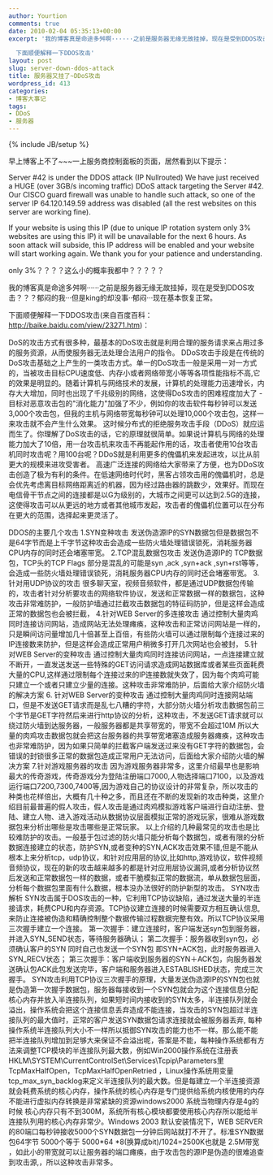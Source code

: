 ```yaml
---
author: Yourtion
comments: true
date: 2010-02-04 05:35:13+00:00
excerpt: '我的博客真是命途多舛啊······之前是服务器无缘无故挂掉，现在是受到DDOS攻击？？？郁闷的我···但是king的却没事··郁闷···现在基本恢复正常。

  下面顺便解释一下DDOS攻击'
layout: post
slug: server-down-ddos-attack
title: 服务器又挂了~DDoS攻击
wordpress_id: 413
categories:
- 博客大事记
tags:
- DDoS
- 服务器
---
```

{% include JB/setup %}

早上博客上不了~~~一上服务商控制面板的页面，居然看到以下提示：

Server #42 is under the DDOS attack (IP Nullrouted)
We have just received a HUGE (over 3GB/s incoming traffic) DDoS attack targeting the Server #42. Our CISCO guard firewall was unable to handle such attack, so one of the server IP 64.120.149.59 address was disabled (all the rest websites on this server are working fine).

If your website is using this IP (due to unique IP rotation system only 3% websites are using this IP) it will be unavailable for the next 6 hours. As soon attack will subside, this IP address will be enabled and your website will start working again. We thank you for your patience and understanding.

only 3%？？？？这么小的概率我都中？？？？？

我的博客真是命途多舛啊······之前是服务器无缘无故挂掉，现在是受到DDOS攻击？？？郁闷的我···但是king的却没事··郁闷···现在基本恢复正常。

下面顺便解释一下DDOS攻击(来自百度百科：http://baike.baidu.com/view/23271.htm)：

DoS的攻击方式有很多种，最基本的DoS攻击就是利用合理的服务请求来占用过多的服务资源，从而使服务器无法处理合法用户的指令。
DDoS攻击手段是在传统的DoS攻击基础之上产生的一类攻击方式。单一的DoS攻击一般是采用一对一方式的，当被攻击目标CPU速度低、内存小或者网络带宽小等等各项性能指标不高,它的效果是明显的。随着计算机与网络技术的发展，计算机的处理能力迅速增长，内存大大增加，同时也出现了千兆级别的网络，这使得DoS攻击的困难程度加大了 - 目标对恶意攻击包的"消化能力"加强了不少，例如你的攻击软件每秒钟可以发送3,000个攻击包，但我的主机与网络带宽每秒钟可以处理10,000个攻击包，这样一来攻击就不会产生什么效果。
这时候分布式的拒绝服务攻击手段（DDoS）就应运而生了。你理解了DoS攻击的话，它的原理就很简单。如果说计算机与网络的处理能力加大了10倍，用一台攻击机来攻击不再能起作用的话，攻击者使用10台攻击机同时攻击呢？用100台呢？DDoS就是利用更多的傀儡机来发起进攻，以比从前更大的规模来进攻受害者。
高速广泛连接的网络给大家带来了方便，也为DDoS攻击创造了极为有利的条件。在低速网络时代时，黑客占领攻击用的傀儡机时，总是会优先考虑离目标网络距离近的机器，因为经过路由器的跳数少，效果好。而现在电信骨干节点之间的连接都是以G为级别的，大城市之间更可以达到2.5G的连接，这使得攻击可以从更远的地方或者其他城市发起，攻击者的傀儡机位置可以在分布在更大的范围，选择起来更灵活了。

DDOS的主要几个攻击
1.SYN变种攻击
发送伪造源IP的SYN数据包但是数据包不是64字节而是上千字节这种攻击会造成一些防火墙处理错误锁死，消耗服务器CPU内存的同时还会堵塞带宽。
2.TCP混乱数据包攻击
发送伪造源IP的 TCP数据包，TCP头的TCP Flags 部分是混乱的可能是syn ,ack ,syn+ack ,syn+rst等等，会造成一些防火墙处理错误锁死，消耗服务器CPU内存的同时还会堵塞带宽。
3.针对用UDP协议的攻击
很多聊天室，视频音频软件，都是通过UDP数据包传输的，攻击者针对分析要攻击的网络软件协议，发送和正常数据一样的数据包，这种攻击非常难防护，一般防护墙通过拦截攻击数据包的特征码防护，但是这样会造成正常的数据包也会被拦截，
4.针对WEB Server的多连接攻击
通过控制大量肉鸡同时连接访问网站，造成网站无法处理瘫痪，这种攻击和正常访问网站是一样的，只是瞬间访问量增加几十倍甚至上百倍，有些防火墙可以通过限制每个连接过来的IP连接数来防护，但是这样会造成正常用户稍微多打开几次网站也会被封，
5.针对WEB Server的变种攻击
通过控制大量肉鸡同时连接访问网站，一点连接建立就不断开，一直发送发送一些特殊的GET访问请求造成网站数据库或者某些页面耗费大量的CPU,这样通过限制每个连接过来的IP连接数就失效了，因为每个肉鸡可能只建立一个或者只建立少量的连接。这种攻击非常难防护，后面给大家介绍防火墙的解决方案
6. 针对WEB Server的变种攻击
通过控制大量肉鸡同时连接网站端口，但是不发送GET请求而是乱七八糟的字符，大部分防火墙分析攻击数据包前三个字节是GET字符然后来进行http协议的分析，这种攻击，不发送GET请求就可以绕过防火墙到达服务器，一般服务器都是共享带宽的，带宽不会超过10M 所以大量的肉鸡攻击数据包就会把这台服务器的共享带宽堵塞造成服务器瘫痪，这种攻击也非常难防护，因为如果只简单的拦截客户端发送过来没有GET字符的数据包，会错误的封锁很多正常的数据包造成正常用户无法访问，后面给大家介绍防火墙的解决方案
7.针对游戏服务器的攻击
因为游戏服务器非常多，这里介绍最早也是影响最大的传奇游戏，传奇游戏分为登陆注册端口7000,人物选择端口7100，以及游戏运行端口7200,7300,7400等,因为游戏自己的协议设计的非常复杂，所以攻击的种类也花样倍出，大概有几十种之多，而且还在不断的发现新的攻击种类，这里介绍目前最普遍的假人攻击，假人攻击是通过肉鸡模拟游戏客户端进行自动注册、登陆、建立人物、进入游戏活动从数据协议层面模拟正常的游戏玩家，很难从游戏数据包来分析出哪些是攻击哪些是正常玩家。
以上介绍的几种最常见的攻击也是比较难防护的攻击。一般基于包过滤的防火墙只能分析每个数据包，或者有限的分析数据连接建立的状态，防护SYN,或者变种的SYN,ACK攻击效果不错,但是不能从根本上来分析tcp，udp协议，和针对应用层的协议,比如http,游戏协议，软件视频音频协议，现在的新的攻击越来越多的都是针对应用层协议漏洞,或者分析协议然后发送和正常数据包一样的数据，或者干脆模拟正常的数据流，单从数据包层面，分析每个数据包里面有什么数据，根本没办法很好的防护新型的攻击。
SYN攻击解析
SYN攻击属于DOS攻击的一种，它利用TCP协议缺陷，通过发送大量的半连接请求，耗费CPU和内存资源。TCP协议建立连接的时候需要双方相互确认信息,来防止连接被伪造和精确控制整个数据传输过程数据完整有效。所以TCP协议采用三次握手建立一个连接。
第一次握手：建立连接时，客户端发送syn包到服务器，并进入SYN_SEND状态，等待服务器确认；
第二次握手：服务器收到syn包，必须确认客户的SYN 同时自己也发送一个SYN包 即SYN+ACK包，此时服务器进入SYN_RECV状态；
第三次握手：客户端收到服务器的SYN＋ACK包，向服务器发送确认包ACK此包发送完毕，客户端和服务器进入ESTABLISHED状态，完成三次握手。
SYN攻击利用TCP协议三次握手的原理，大量发送伪造源IP的SYN包也就是伪造第一次握手数据包，服务器每接收到一个SYN包就会为这个连接信息分配核心内存并放入半连接队列，如果短时间内接收到的SYN太多，半连接队列就会溢出，操作系统会把这个连接信息丢弃造成不能连接，当攻击的SYN包超过半连接队列的最大值时，正常的客户发送SYN数据包请求连接就会被服务器丢弃, 每种操作系统半连接队列大小不一样所以抵御SYN攻击的能力也不一样。那么能不能把半连接队列增加到足够大来保证不会溢出呢，答案是不能，每种操作系统都有方法来调整TCP模块的半连接队列最大数，例如Win2000操作系统在注册表 HKLM\SYSTEM\CurrentControlSet\Services\Tcpip\Parameters里 TcpMaxHalfOpen，TcpMaxHalfOpenRetried ，Linux操作系统用变量tcp_max_syn_backlog来定义半连接队列的最大数。但是每建立一个半连接资源就会耗费系统的核心内存，操作系统的核心内存是专门提供给系统内核使用的内存不能进行虚拟内存转换是非常紧缺的资源windows2000 系统当物理内存是4g的时候 核心内存只有不到300M，系统所有核心模块都要使用核心内存所以能给半连接队列用的核心内存非常少。Windows 2003 默认安装情况下，WEB SERVER的80端口每秒钟接收5000个SYN数据包一分钟后网站就打不开了。标准SYN数据包64字节 5000个等于 5000*64 *8(换算成bit)/1024=2500K也就是 2.5M带宽 ，如此小的带宽就可以让服务器的端口瘫痪，由于攻击包的源IP是伪造的很难追查到攻击源,，所以这种攻击非常多。
